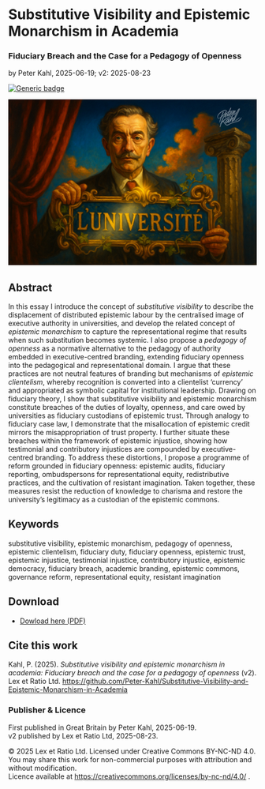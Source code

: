 # Substitutive Visibility and Epistemic Monarchism in Academia

### Fiduciary Breach and the Case for a Pedagogy of Openness

by Peter Kahl, 2025-06-19; v2: 2025-08-23

[![Generic badge](https://img.shields.io/badge/ORCID-0009–0003–1616–4843-green.svg)](https://orcid.org/0009-0003-1616-4843)

![alt text](https://github.com/Peter-Kahl/Substitutive-Visibility-and-Epistemic-Monarchism-in-Academia/blob/main/luniversite.jpg?raw=true)

## Abstract

In this essay I introduce the concept of _substitutive visibility_ to describe the displacement of distributed epistemic labour by the centralised image of executive authority in universities, and develop the related concept of _epistemic monarchism_ to capture the representational regime that results when such substitution becomes systemic. I also propose a _pedagogy of openness_ as a normative alternative to the pedagogy of authority embedded in executive-centred branding, extending fiduciary openness into the pedagogical and representational domain. I argue that these practices are not neutral features of branding but mechanisms of _epistemic clientelism_, whereby recognition is converted into a clientelist ‘currency’ and appropriated as symbolic capital for institutional leadership. Drawing on fiduciary theory, I show that substitutive visibility and epistemic monarchism constitute breaches of the duties of loyalty, openness, and care owed by universities as fiduciary custodians of epistemic trust. Through analogy to fiduciary case law, I demonstrate that the misallocation of epistemic credit mirrors the misappropriation of trust property. I further situate these breaches within the framework of epistemic injustice, showing how testimonial and contributory injustices are compounded by executive-centred branding. To address these distortions, I propose a programme of reform grounded in fiduciary openness: epistemic audits, fiduciary reporting, ombudspersons for representational equity, redistributive practices, and the cultivation of resistant imagination. Taken together, these measures resist the reduction of knowledge to charisma and restore the university’s legitimacy as a custodian of the epistemic commons.

## Keywords

substitutive visibility, epistemic monarchism, pedagogy of openness, epistemic clientelism, fiduciary duty, fiduciary openness, epistemic trust, epistemic injustice, testimonial injustice, contributory injustice, epistemic democracy, fiduciary breach, academic branding, epistemic commons, governance reform, representational equity, resistant imagination

## Download

- [Dowload here (PDF)](https://raw.githubusercontent.com/Peter-Kahl/Substitutive-Visibility-and-Epistemic-Monarchism-in-Academia/master/Kahl_P_Substitutive_Visibility_and_Epistemic_Monarchism_in_Academia_v2_23-AUG-2025.pdf)

## Cite this work

Kahl, P. (2025). _Substitutive visibility and epistemic monarchism in academia: Fiduciary breach and the case for a pedagogy of openness_ (v2). Lex et Ratio Ltd. https://github.com/Peter-Kahl/Substitutive-Visibility-and-Epistemic-Monarchism-in-Academia

### Publisher & Licence

First published in Great Britain by Peter Kahl, 2025-06-19.\
v2 published by Lex et Ratio Ltd, 2025-08-23.

© 2025 Lex et Ratio Ltd. Licensed under Creative Commons BY-NC-ND 4.0.\
You may share this work for non-commercial purposes with attribution and without modification.\
Licence available at https://creativecommons.org/licenses/by-nc-nd/4.0/ .